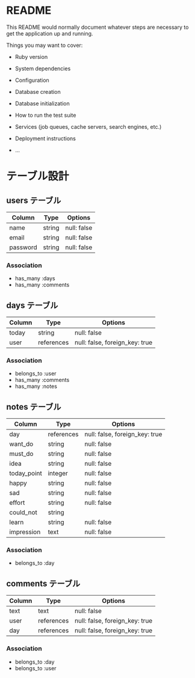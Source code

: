# README

This README would normally document whatever steps are necessary to get the
application up and running.

Things you may want to cover:

* Ruby version

* System dependencies

* Configuration

* Database creation

* Database initialization

* How to run the test suite

* Services (job queues, cache servers, search engines, etc.)

* Deployment instructions

* ...

# テーブル設計

## users テーブル
| Column       | Type   | Options     |
| ------------ | ------ | ----------- |
| name         | string | null: false |
| email        | string | null: false |
| password     | string | null: false |
### Association
- has_many :days
- has_many :comments

## days テーブル
| Column  | Type       | Options                        |
| ------- | ---------- | ------------------------------ |
| today   | string     | null: false                    |
| user    | references | null: false, foreign_key: true |
### Association
- belongs_to :user
- has_many :comments
- has_many :notes

## notes テーブル
| Column        | Type       | Options                        |
| ------------- | ---------- | ------------------------------ |
| day           | references | null: false, foreign_key: true |
| want_do       | string     | null: false                    |
| must_do       | string     | null: false                    |
| idea          | string     | null: false                    |
| today_point   | integer    | null: false                    |
| happy         | string     | null: false                    |
| sad           | string     | null: false                    |
| effort        | string     | null: false                    |
| could_not     | string     |                                |
| learn         | string     | null: false                    |
| impression    | text       | null: false                    |
### Association
- belongs_to :day

## comments テーブル

| Column      | Type       | Options                        |
| ----------- | ---------- | ------------------------------ |
| text        | text       | null: false                    |
| user        | references | null: false, foreign_key: true |
| day         | references | null: false, foreign_key: true |

### Association

- belongs_to :day
- belongs_to :user
